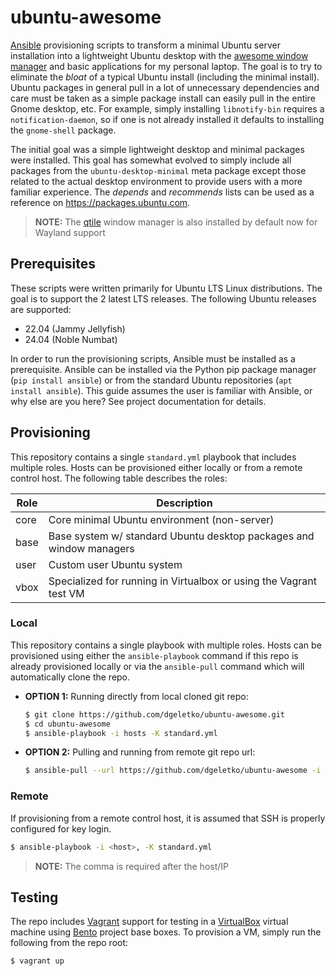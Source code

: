 # ubuntu-awesome

[Ansible](https://www.ansible.com) provisioning scripts to transform a minimal Ubuntu server installation into a
lightweight Ubuntu desktop with the [awesome window manager](https://awesomewm.org) and basic applications for my
personal laptop. The goal is to try to eliminate the _bloat_ of a typical Ubuntu install (including the minimal
install). Ubuntu packages in general pull in a lot of unnecessary dependencies and care must be taken as a simple
package install can easily pull in the entire Gnome desktop, etc. For example, simply installing `libnotify-bin`
requires a `notification-daemon`, so if one is not already installed it defaults to installing the `gnome-shell`
package.

The initial goal was a simple lightweight desktop and minimal packages were installed. This goal has somewhat
evolved to simply include all packages from the `ubuntu-desktop-minimal` meta package except those related to the
actual desktop environment to provide users with a more familiar experience. The _depends_ and _recommends_ lists
can be used as a reference on <https://packages.ubuntu.com>.

> **NOTE:** The [qtile](https://qtile.org) window manager is also installed by default now for Wayland support

## Prerequisites

These scripts were written primarily for Ubuntu LTS Linux distributions. The goal is to support the 2 latest LTS
releases. The following Ubuntu releases are supported:

* 22.04 (Jammy Jellyfish)
* 24.04 (Noble Numbat)

In order to run the provisioning scripts, Ansible must be installed as a prerequisite. Ansible can be installed
via the Python pip package manager (`pip install ansible`) or from the standard Ubuntu repositories
(`apt install ansible`). This guide assumes the user is familiar with Ansible, or why else are you here? See project
documentation for details.

## Provisioning

This repository contains a single `standard.yml` playbook that includes multiple roles. Hosts can be provisioned
either locally or from a remote control host. The following table describes the roles:

| Role  | Description                                                         |
| ----- | ------------------------------------------------------------------- |
| core  | Core minimal Ubuntu environment (non-server)                        |
| base  | Base system w/ standard Ubuntu desktop packages and window managers |
| user  | Custom user Ubuntu system                                           |
| vbox  | Specialized for running in Virtualbox or using the Vagrant test VM  |

### Local

This repository contains a single playbook with multiple roles. Hosts can be provisioned using either the
`ansible-playbook` command if this repo is already provisioned locally or via the `ansible-pull` command
which will automatically clone the repo.

- **OPTION 1:** Running directly from local cloned git repo:

  ```bash
  $ git clone https://github.com/dgeletko/ubuntu-awesome.git
  $ cd ubuntu-awesome
  $ ansible-playbook -i hosts -K standard.yml
  ```

- **OPTION 2:** Pulling and running from remote git repo url:

  ```bash
  $ ansible-pull --url https://github.com/dgeletko/ubuntu-awesome -i hosts -K standard.yml
  ```

### Remote

If provisioning from a remote control host, it is assumed that SSH is properly configured for key login.

```bash
$ ansible-playbook -i <host>, -K standard.yml
```

> **NOTE:** The comma is required after the host/IP

## Testing

The repo includes [Vagrant](https://www.vagrantup.com) support for testing in a
[VirtualBox](https://www.virtualbox.org) virtual machine using [Bento](https://app.vagrantup.com/bento) project
base boxes. To provision a VM, simply run the following from the repo root:

  ```bash
  $ vagrant up
  ```

